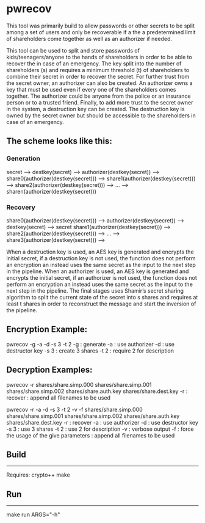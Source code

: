 # pwrecov

This tool was primarily build to allow passwords or other secrets to be split among a set of users and only be recoverable if a the a predetermined limit of shareholders come together as well as an authorizer if needed.

This tool can be used to split and store passwords of kids/teenagers/anyone to the hands of shareholders in order to be able to recover the in case of an emergency. The key split into the number of shareholders (s) and requires a minimum threshold (t) of shareholders to combine their secret in order to recover the secret. For further trust from the secret owner, an authorizer can also be created. An authorizer owns a key that must be used even if every one of the shareholders comes together. The authorizer could be anyone from the police or an insurance person or to a trusted friend. Finally, to add more trust to the secret owner in the system, a destruction key can be created. The destruction key is owned by the secret owner but should be accessible to the shareholders in case of an emergency. 

## The scheme looks like this:

### Generation

secret --> destkey(secret) --> authorizer(destkey(secret))	--> share0(authorizer(destkey(secret)))
															--> share1(authorizer(destkey(secret)))
															--> share2(authorizer(destkey(secret)))
															--> ...
															--> sharen(authorizer(destkey(secret)))

### Recovery

share0(authorizer(destkey(secret)))	--> authorizer(destkey(secret)) --> destkey(secret) --> secret
share1(authorizer(destkey(secret)))	-->
share2(authorizer(destkey(secret)))	-->
...                             	-->
share3(authorizer(destkey(secret)))	-->

When a destruction key is used, an AES key is generated and encrypts the initial secret, if a destruction key is not used, the function does not perform an encryption an instead uses the same secret as the input to the next step in the pipeline.
When an authorizer is used, an AES key is generated and encrypts the initial secret, if an authorizer is not used, the function does not perform an encryption an instead uses the same secret as the input to the next step in the pipeline.
The final stages uses Shamir’s secret sharing algorithm to split the current state of the secret into s shares and requires at least t shares in order to reconstruct the message and start the inversion of the pipeline.


## Encryption Example:
pwrecov -g -a -d -s 3 -t 2
-g   : generate
-a   : use authorizer
-d   : use destructor key
-s 3 : create 3 shares
-t 2 : require 2 for description


## Decryption Examples:
pwrecov -r shares/share.simp.000 shares/share.simp.001 shares/share.simp.002 shares/share.auth.key shares/share.dest.key
-r   : recover
     : append all filenames to be used

pwrecov -r -a -d -s 3 -t 2 -v -f shares/share.simp.000 shares/share.simp.001 shares/share.simp.002 shares/share.auth.key shares/share.dest.key
-r   : recover
-a   : use authorizer
-d   : use destructor key
-s 3 : use 3 shares
-t 2 : use 2 for description
-v   : verbose output
-f   : force the usage of the give parameters
     : append all filenames to be used


## Build
-----
Requires: crypto++
make


## Run
---
make run ARGS="-h"
